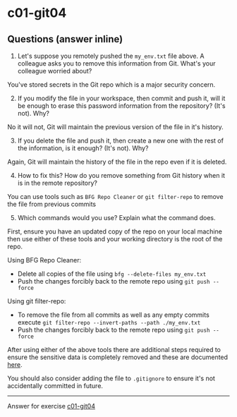 # c01-git04

## Questions (answer inline)

1. Let's suppose you remotely pushed the `my_env.txt` file above. A colleague asks you to remove this information from Git. What's your colleague worried about?

You've stored secrets in the Git repo which is a major security concern. 

2. If you modify the file in your workspace, then commit and push it, will it be enough to erase this password information from the repository? (It's not). Why?

No it will not, Git will maintain the previous version of the file in it's history. 

3. If you delete the file and push it, then create a new one with the rest of the information, is it enough? (It's not). Why?

Again, Git will maintain the history of the file in the repo even if it is deleted. 

4. How to fix this? How do you remove something from Git history when it is in the remote repository?

You can use tools such as `BFG Repo Cleaner` or `git filter-repo` to remove the file from previous commits

5. Which commands would you use? Explain what the command does.

First, ensure you have an updated copy of the repo on your local machine then use either of these tools and your working directory is the root of the repo.  

Using BFG Repo Cleaner:

- Delete all copies of the file using `bfg --delete-files my_env.txt`
- Push the changes forcibly back to the remote repo using `git push --force`

Using git filter-repo:

- To remove the file from all commits as well as any empty commits execute `git filter-repo --invert-paths --path ./my_env.txt`
- Push the changes forcibly back to the remote repo using `git push --force`

After using either of the above tools there are additional steps required to ensure the sensitive data is completely removed and these are documented [here](https://docs.github.com/en/authentication/keeping-your-account-and-data-secure/removing-sensitive-data-from-a-repository#fully-removing-the-data-from-github).

You should also consider adding the file to `.gitignore` to ensure it's not accidentally committed in future. 

***
Answer for exercise [c01-git04](https://github.com/devopsacademyau/academy/blob/23cc1dfa31e85651e3cdc1b0ef38da21518841ba/classes/01class/exercises/c01-git04/README.md)